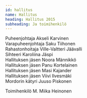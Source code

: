 ```yaml
---
id: hallitus
name: Hallitus
heading: Hallitus 2015
subheading: Ja toimihenkilö
---
```


Puheenjohtaja 			Akseli Karvinen   
Varapuheenjohtaja 		Saku Tiihonen   
Rahastonhoitaja 		Ville-Valtteri Jäävalli  
Sihteeri 				Karoliina Jäspi  
Hallituksen jäsen 		Noora Männikkö  
Hallituksen jäsen		Panu Kortelainen  
Hallituksen jäsen		Masi Kajander  
Hallituksen jäsen		Viivi Ilvesmäki  
Mordorin kätyri 		Juuso Piskonen  

Toimihenkilö M. 		Miika Heinonen